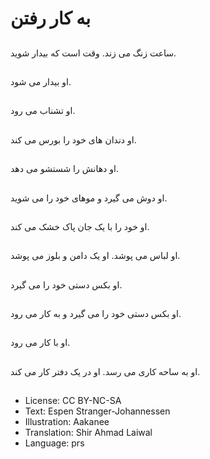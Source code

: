 # به کار رفتن

##
ساعت زنگ می زند. وقت است که بیدار شوید.

##
او بیدار می شود.

##
او تشناب می رود.

##
او دندان های خود را بورس می کند.

##
او دهانش را شستشو می دهد.

##
او دوش می گیرد و موهای خود را می شوید.

##
او خود را با یک جان پاک خشک می کند.

##
او لباس می پوشد. او یک‌ دامن و بلوز می پوشد.

##
او بکس دستی خود را می گیرد.

##
او بکس دستی خود‌ را می گیرد و به کار می رود.

##
او با کار می رود.

##
او به ساحه کاری می رسد. او در یک دفتر کار می کند.

##
* License: CC BY-NC-SA
* Text: Espen Stranger-Johannessen
* Illustration: Aakanee
* Translation: Shir Ahmad Laiwal
* Language: prs
